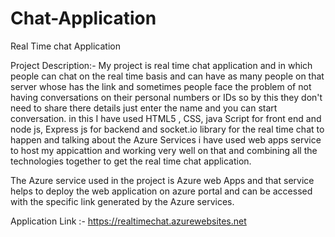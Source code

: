 # Chat-Application
Real Time chat Application

Project Description:- My project is real time chat application and in which people can chat on the real time basis and can have as many people on that server whose has the link and sometimes people face the problem of not having conversations on their personal numbers or IDs so by this they don't need to share there details just enter the name and you can start conversation. in this I have used HTML5 , CSS, java Script for front end and node js, Express js for backend and socket.io library for the real time chat to happen and talking about the Azure Services i have used web apps service to host my appicattion and working very well on that and combining all the technologies together to get the real time chat application.

The Azure service used in the project is Azure web Apps and that service helps to deploy the web application on azure portal and can be accessed with the specific link generated by the Azure services.

Application Link :- https://realtimechat.azurewebsites.net




